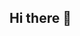 ## Hi there 👋

<!--
**EduardoArizaReill/EduardoArizaReill** is a ✨ _special_ ✨ repository because its `README.md` (this file) appears on your GitHub profile.

# 👋 Hola, soy Eduardo

🎓 Estudiante de **Ingeniería Informática**  
💻 He trabajado en proyectos de desarrollo con **SevenWeeks**  
🔐 Colaborador en el grupo de investigación **GSyA** de Ciberseguridad  
🚀 Apasionado por el desarrollo de software, la tecnología y la innovación  

---

## 🛠️ Tecnologías que uso
- **Lenguajes:** Java, Python, JavaScript  
- **Frameworks:** Spring Boot, Node.js  
- **Bases de datos:** MySQL, MongoDB  
- **Herramientas:** Docker, Git, GitHub  

---

## 📂 Proyectos destacados
🔸 [TrackerGames](https://github.com/tuusuario/TrackerGames) – Plataforma de análisis de videojuegos con microservicios  
🔸 [Proyecto X](https://github.com/tuusuario/proyecto-x) – (Describe brevemente otro proyecto tuyo)  

---

## 🌱 Actualmente aprendiendo
- Desarrollo seguro y ciberseguridad  
- Buenas prácticas en arquitectura de software  
- DevOps y despliegues en la nube  

---

## 📫 Cómo contactarme
- ✉️ Email: tuemail@ejemplo.com  
- 💼 LinkedIn: [linkedin.com/in/tuusuario](https://linkedin.com/in/tuusuario)  
- 🐦 Twitter: [@tuusuario](https://twitter.com/tuusuario)  

---

⭐ ¡Gracias por visitar mi perfil! ⭐

